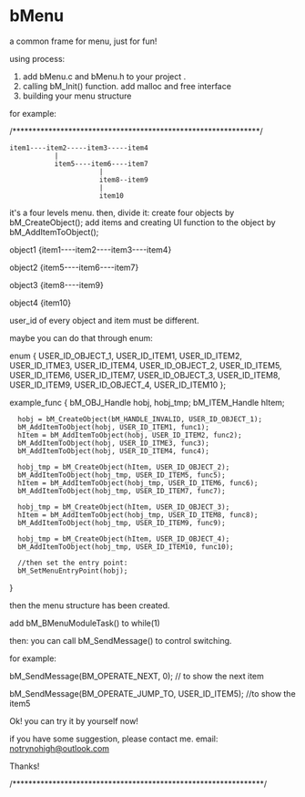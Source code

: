 # bMenu
a common frame for  menu, just for fun!

using process:
1. add bMenu.c and bMenu.h to your project .
2. calling bM_Init() function. add malloc and free interface
3. building your menu structure

for example:

/**************************************************************/

    item1----item2-----item3-----item4
               |
               item5----item6----item7
                          |
                          item8--item9
                          |
                          item10
  it's a four levels menu. then, divide it:
  create four objects by bM_CreateObject();
  add items and creating UI function to the object by bM_AddItemToObject();
  
  object1 {item1----item2----item3----item4}
  
  object2 {item5----item6----item7}
  
  object3 {item8----item9}
  
  object4 {item10}
  
 
 user_id of every object and item must be different.
 
 maybe you can do that through enum:
 
   
   enum
   {
   USER_ID_OBJECT_1,
   USER_ID_ITEM1,
   USER_ID_ITEM2,
   USER_ID_ITME3,
   USER_ID_ITEM4,
   USER_ID_OBJECT_2,
   USER_ID_ITEM5,
   USER_ID_ITEM6,
   USER_ID_ITEM7,
   USER_ID_OBJECT_3,
   USER_ID_ITEM8,
   USER_ID_ITEM9,
   USER_ID_OBJECT_4,
   USER_ID_ITEM10
   };
   
   example_func
   {
   bM_OBJ_Handle  hobj, hobj_tmp;
   bM_ITEM_Handle hItem;
      
      hobj = bM_CreateObject(bM_HANDLE_INVALID, USER_ID_OBJECT_1);
      bM_AddItemToObject(hobj, USER_ID_ITEM1, func1);
      hItem = bM_AddItemToObject(hobj, USER_ID_ITEM2, func2);
      bM_AddItemToObject(hobj, USER_ID_ITME3, func3);
      bM_AddItemToObject(hobj, USER_ID_ITEM4, func4);
      
      hobj_tmp = bM_CreateObject(hItem, USER_ID_OBJECT_2);
      bM_AddItemToObject(hobj_tmp, USER_ID_ITEM5, func5);
      hItem = bM_AddItemToObject(hobj_tmp, USER_ID_ITEM6, func6);
      bM_AddItemToObject(hobj_tmp, USER_ID_ITEM7, func7);  
  
      hobj_tmp = bM_CreateObject(hItem, USER_ID_OBJECT_3);
      hItem = bM_AddItemToObject(hobj_tmp, USER_ID_ITEM8, func8);
      bM_AddItemToObject(hobj_tmp, USER_ID_ITEM9, func9);
 
      hobj_tmp = bM_CreateObject(hItem, USER_ID_OBJECT_4);
      bM_AddItemToObject(hobj_tmp, USER_ID_ITEM10, func10); 
      
      //then set the entry point:
      bM_SetMenuEntryPoint(hobj);      
  }
  
  then the menu structure has been created.
  
  add bM_BMenuModuleTask()  to while(1)
  
  then:
  you can call bM_SendMessage() to control switching.
  
  for example:
  
  bM_SendMessage(BM_OPERATE_NEXT, 0);   // to show the next item 
  
  bM_SendMessage(BM_OPERATE_JUMP_TO, USER_ID_ITEM5);   //to show the item5
  
  
  
  Ok! you can try it by yourself now!
  
  if you have some suggestion, please contact me.
  email: notrynohigh@outlook.com
  
  
  Thanks! 

/***************************************************************/






